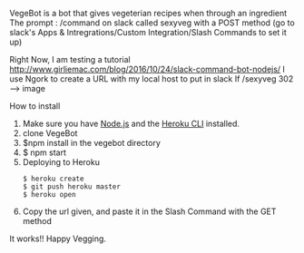 VegeBot is a bot that gives vegeterian recipes when  through an ingredient 
The prompt : /command on slack called sexyveg with a POST method (go to slack's Apps & Intregrations/Custom Integration/Slash Commands to set it up)

Right Now, I am testing a tutorial http://www.girliemac.com/blog/2016/10/24/slack-command-bot-nodejs/
I use Ngork to create a URL with my local host to put in slack
If /sexyveg 302 --> image



How to install

1. Make sure you have [Node.js](http://nodejs.org/) and the [Heroku CLI](https://devcenter.heroku.com/articles/heroku-cli) installed. 
2. clone VegeBot  
3. $npm install in the vegebot directory
4. $ npm start
5. Deploying to Heroku
	```
	$ heroku create
	$ git push heroku master
	$ heroku open
	```	
6. Copy the url given, and paste it in the Slash Command with the GET method 

It works!! Happy Vegging.